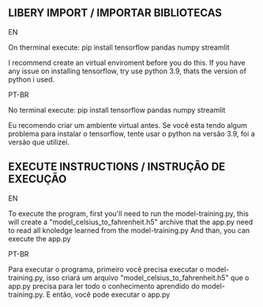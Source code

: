 LIBERY IMPORT / IMPORTAR BIBLIOTECAS
--------------
  EN

On therminal execute: pip install tensorflow pandas numpy streamlit

I recommend create an virtual enviroment before you do this.
If you have any issue on installing tensorflow, try use python 3.9, thats the version of python i used.

  PT-BR

No terminal execute: pip install tensorflow pandas numpy streamlit

Eu recomendo criar um ambiente virtual antes.
Se você esta tendo algum problema para instalar o tensorflow, tente usar o python na versão 3.9, foi a versão que utilizei.

EXECUTE INSTRUCTIONS / INSTRUÇÃO DE EXECUÇÃO 
-
  EN
  
To execute the program, first you'll need to run the model-training.py, this will create a "model_celsius_to_fahrenheit.h5" archive that the app.py need to read all knoledge learned from the model-training.py
And than, you can execute the app.py

  PT-BR

Para executar o programa, primeiro você precisa executar o model-training.py, isso criará um arquivo "model_celsius_to_fahrenheit.h5" que o app.py precisa para ler todo o conhecimento aprendido do model-training.py. E então, você pode executar o app.py
